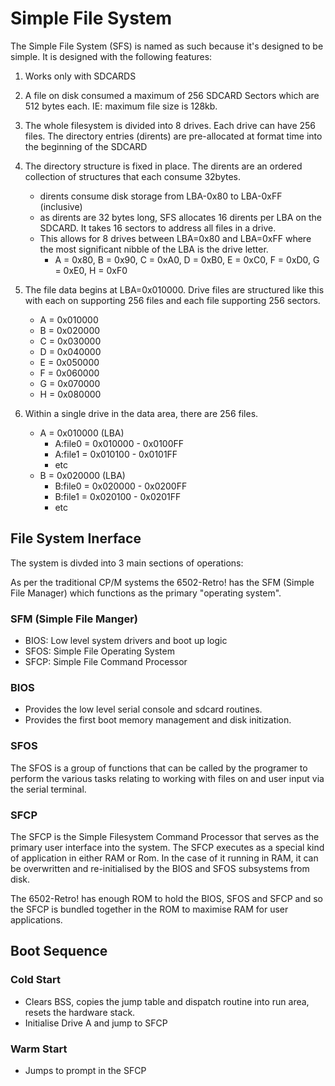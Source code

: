 # Simple File System

The Simple File System (SFS) is named as such because it's designed to be
simple.  It is designed with the following features:

1. Works only with SDCARDS
2. A file on disk consumed a maximum of 256 SDCARD Sectors which are 512 bytes
   each.  IE: maximum file size is 128kb.
3. The whole filesystem is divided into 8 drives.  Each drive can have 256
   files.  The directory entries (dirents) are pre-allocated at format time
into the beginning of the SDCARD
4. The directory structure is fixed in place.  The dirents are an ordered
collection of structures that each consume 32bytes.
    - dirents consume disk storage from LBA-0x80 to LBA-0xFF (inclusive)
    - as dirents are 32 bytes long, SFS allocates 16 dirents per LBA on the
    SDCARD.  It takes 16 sectors to address all files in a drive.
    - This allows for 8 drives between LBA=0x80 and LBA=0xFF where the most
    significant nibble of the LBA is the drive letter.
        - A = 0x80, B = 0x90, C = 0xA0, D = 0xB0, E = 0xC0, F = 0xD0, G = 0xE0,
        H = 0xF0
5. The file data begins at LBA=0x010000. Drive files are structured like this
with each on supporting 256 files and each file supporting 256 sectors.
    - A = 0x010000
    - B = 0x020000
    - C = 0x030000
    - D = 0x040000
    - E = 0x050000
    - F = 0x060000
    - G = 0x070000
    - H = 0x080000

6. Within a single drive in the data area, there are 256 files.
    - A = 0x010000 (LBA)
        - A:file0 = 0x010000 - 0x0100FF
        - A:file1 = 0x010100 - 0x0101FF
        - etc
    - B = 0x020000 (LBA)
        - B:file0 = 0x020000 - 0x0200FF
        - B:file1 = 0x020100 - 0x0201FF
        - etc

## File System Inerface

The system is divded into 3 main sections of operations:

As per the traditional CP/M systems the 6502-Retro! has the SFM (Simple File
Manager) which functions as the primary "operating system".

### SFM (Simple File Manger)

- BIOS: Low level system drivers and boot up logic
- SFOS: Simple File Operating System
- SFCP: Simple File Command Processor

### BIOS

- Provides the low level serial console and sdcard routines.
- Provides the first boot memory management and disk initization.

### SFOS

The SFOS is a group of functions that can be called by the programer to perform
the various tasks relating to working with files on and user input via the
serial terminal.

### SFCP

The SFCP is the Simple Filesystem Command Processor that serves as the primary
user interface into the system.  The SFCP executes as a special kind of
application in either RAM or Rom.  In the case of it running in RAM, it can be
overwritten and re-initialised by the BIOS and SFOS subsystems from disk.

The 6502-Retro! has enough ROM to hold the BIOS, SFOS and SFCP and so the SFCP
is bundled together in the ROM to maximise RAM for user applications.

## Boot Sequence

### Cold Start

- Clears BSS, copies the jump table and dispatch routine into run area, resets
the hardware stack.
- Initialise Drive A and jump to SFCP

### Warm Start

- Jumps to prompt in the SFCP
